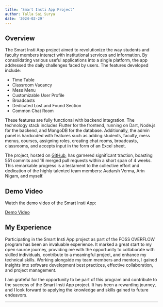 ```yaml
---
title: 'Smart Insti App Project'
author: Talla Sai Surya
date: '2024-02-29'
---
```

## Overview

The Smart Insti App project aimed to revolutionize the way students and faculty members interact with institutional services and information. By consolidating various useful applications into a single platform, the app addressed the daily challenges faced by users. The features developed include:

- Time Table
- Classroom Vacancy
- Mess Menu
- Customizable User Profile
- Broadcasts
- Dedicated Lost and Found Section
- Common Chat Room

These features are fully functional with backend integration. The technology stack includes Flutter for the frontend, running on Dart, Node.js for the backend, and MongoDB for the database. Additionally, the admin panel is hardcoded with features such as adding students, faculty, mess menus, courses, assigning roles, creating chat rooms, broadcasts, classrooms, and accepts input in the form of an Excel sheet.

The project, hosted on [GitHub](https://github.com/OpenLake/Smart-Insti-App), has garnered significant traction, boasting 551 commits and 16 merged pull requests within a short span of 4 weeks. This remarkable progress is a testament to the collective effort and dedication of the highly talented team members: Aadarsh Verma, Arin Nigam, and myself.

## Demo Video

Watch the demo video of the Smart Insti App:

[Demo Video](https://drive.google.com/file/d/1wR1CtIYCQ4ORD_wnjz5gurtt4BFXG51j/view?usp=sharing)

## My Experience

Participating in the Smart Insti App project as part of the FOSS OVERFLOW program has been an invaluable experience. It marked a great start to my open source journey, providing me with the opportunity to collaborate with skilled individuals, contribute to a meaningful project, and enhance my technical skills. Working alongside my team members and mentors, I gained insights into software development best practices, effective collaboration, and project management.

I am grateful for the opportunity to be part of this program and contribute to the success of the Smart Insti App project. It has been a rewarding journey, and I look forward to applying the knowledge and skills gained to future endeavors.

---
